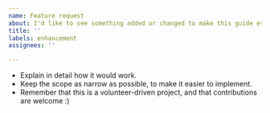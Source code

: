 ```yaml
---
name: Feature request
about: I'd like to see something added or changed to make this guide even better.
title: ''
labels: enhancement
assignees: ''

---
```


- Explain in detail how it would work.
- Keep the scope as narrow as possible, to make it easier to implement.
- Remember that this is a volunteer-driven project, and that contributions are welcome :)

